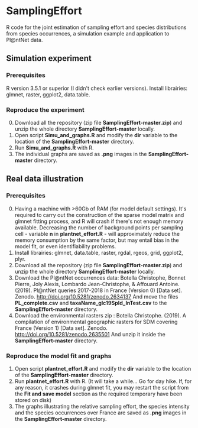 # SamplingEffort
R code for the joint estimation of sampling effort and species distributions from species occurrences, a simulation example and application to Pl@ntNet data.

## Simulation experiment

### Prerequisites
R version 3.5.1 or superior (I didn't check earlier versions). 
Install librairies: glmnet, raster, ggplot2, data.table.

### Reproduce the experiment
0) Download all the repository (zip file __SamplingEffort-master.zip__) and unzip the whole directory __SamplingEffort-master__ locally.
1) Open script __Simu_and_graphs.R__ and modify the __dir__ variable to the location of the __SamplingEffort-master__ directory.
2) Run __Simu_and_graphs.R__ with R.
3) The individual graphs are saved as __.png__ images in the __SamplingEffort-master__ directory.

## Real data illustration

### Prerequisites
0) Having a machine with >60Gb of RAM (for model default settings). It's required to carry out the construction of the sparse model matrix and glmnet fitting process, and R will crash if there's not enough memory available. Decreasing the number of background points per sampling cell - variable __n__ in __plantnet_effort.R__ - will approximately reduce the memory consumption by the same factor, but may entail bias in the model fit, or even identifiability problems.
1) Install librairies: glmnet, data.table, raster, rgdal, rgeos, grid, ggplot2, plyr.
2) Download all the repository (zip file __SamplingEffort-master.zip__) and unzip the whole directory __SamplingEffort-master__ locally.
3) Download the Pl@ntNet occurrences data:
Botella Christophe, Bonnet Pierre, Joly Alexis, Lombardo Jean-Christophe, & Affouard Antoine. (2019). Pl@ntNet queries 2017-2018 in France (Version 0) [Data set]. Zenodo. http://doi.org/10.5281/zenodo.2634137
And move the files __PL_complete.csv__ and __taxaName_glc19SpId_InTest.csv__ to the __SamplingEffort-master__ directory.
4) Download the environmental rasters zip :
Botella Christophe. (2019). A compilation of environmental geographic rasters for SDM covering France (Version 1) [Data set]. Zenodo. http://doi.org/10.5281/zenodo.2635501
And unzip it inside the __SamplingEffort-master__ directory. 

### Reproduce the model fit and graphs 
1) Open script __plantnet_effort.R__ and modify the __dir__ variable to the location of the __SamplingEffort-master__ directory.
2) Run __plantnet_effort.R__ with R. (It will take a while... Go for day hike. If, for any reason, it crashes during glmnet fit, you may restart the script from the __Fit and save model__ section as the required temporary  have been stored on disk)
3) The graphs illustrating the relative sampling effort, the species intensity and the species occurrences over France are saved as __.png__ images in the __SamplingEffort-master__ directory.
